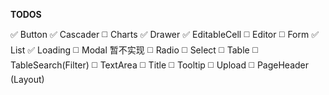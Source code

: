 **TODOS**

:white_check_mark: Button
:white_check_mark: Cascader
:white_medium_square: Charts
:white_check_mark: Drawer
:white_check_mark: EditableCell
:white_medium_square: Editor
:white_medium_square: Form
:white_check_mark: List
:white_check_mark: Loading
:white_medium_square: Modal  暂不实现
:white_medium_square: Radio
:white_medium_square: Select
:white_medium_square: Table
:white_medium_square: TableSearch(Filter)
:white_medium_square: TextArea
:white_medium_square: Title
:white_medium_square: Tooltip
:white_medium_square: Upload
:white_medium_square: PageHeader (Layout)